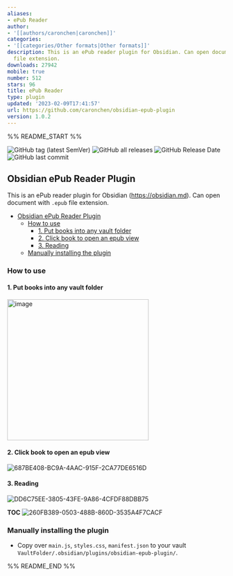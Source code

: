 ```yaml
---
aliases:
- ePub Reader
author:
- '[[authors/caronchen|caronchen]]'
categories:
- '[[categories/Other formats|Other formats]]'
description: This is an ePub reader plugin for Obsidian. Can open document with ".epub"
  file extension.
downloads: 27942
mobile: true
number: 512
stars: 96
title: ePub Reader
type: plugin
updated: '2023-02-09T17:41:57'
url: https://github.com/caronchen/obsidian-epub-plugin
version: 1.0.2
---
```


%% README_START %%

![GitHub tag (latest SemVer)](https://img.shields.io/github/v/tag/caronchen/obsidian-epub-plugin) ![GitHub all releases](https://img.shields.io/github/downloads/caronchen/obsidian-epub-plugin/total) ![GitHub Release Date](https://img.shields.io/github/release-date/caronchen/obsidian-epub-plugin) ![GitHub last commit](https://img.shields.io/github/last-commit/caronchen/obsidian-epub-plugin)

## Obsidian ePub Reader Plugin

This is an ePub reader plugin for Obsidian (https://obsidian.md). Can open document with `.epub` file extension.

- [Obsidian ePub Reader Plugin](#obsidian-epub-reader-plugin)
  - [How to use](#how-to-use)
    - [1. Put books into any vault folder](#1-put-books-into-any-vault-folder)
    - [2. Click book to open an epub view](#2-click-book-to-open-an-epub-view)
    - [3. Reading](#3-reading)
  - [Manually installing the plugin](#manually-installing-the-plugin)

### How to use

#### 1. Put books into any vault folder
<img width="326" alt="image" src="https://user-images.githubusercontent.com/150803/166110556-32f43b3c-fb54-4767-a8e1-005740359ade.png">

#### 2. Click book to open an epub view
![687BE408-BC9A-4AAC-915F-2CA77DE6516D](https://user-images.githubusercontent.com/150803/166110865-bcf2bade-f88b-40b9-855d-cffbd115132d.png)

#### 3. Reading
![DD6C75EE-3805-43FE-9A86-4CFDF88DBB75](https://user-images.githubusercontent.com/150803/166111153-637ed20c-c49d-4c75-90b8-14ebf4e30172.png)

**TOC**
![260FB389-0503-488B-860D-3535A4F7CACF](https://user-images.githubusercontent.com/150803/166111158-cde58136-8a8a-4d93-96bf-14b7d3f80ab2.png)

### Manually installing the plugin

- Copy over `main.js`, `styles.css`, `manifest.json` to your vault `VaultFolder/.obsidian/plugins/obsidian-epub-plugin/`.


%% README_END %%